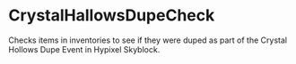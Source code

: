 # CrystalHallowsDupeCheck
Checks items in inventories to see if they were duped as part of the Crystal Hollows Dupe Event in Hypixel Skyblock.
